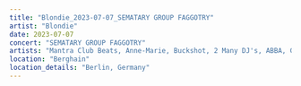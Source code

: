 ```yaml
---
title: "Blondie_2023-07-07_SEMATARY GROUP FAGGOTRY"
artist: "Blondie"
date: 2023-07-07
concert: "SEMATARY GROUP FAGGOTRY"
artists: "Mantra Club Beats, Anne-Marie, Buckshot, 2 Many DJ's, ABBA, Gabrielle, Blondie, Echo & the Bunnymen, 21 Acts of Manslaughter	Grindcore	United States, Aitch, 12 Gauge Rampage, Aborted, Adg7, Bladee, Def Leppard, Iggy Pop, The Linda Lindas, alt-J, Sting, 1999.ODDS, Generation Sex, 9 Foot Super SoldierCrossoverHardcore, 070 Shake, 324	Grindcore	Japan"
location: "Berghain"
location_details: "Berlin, Germany"
---
```


